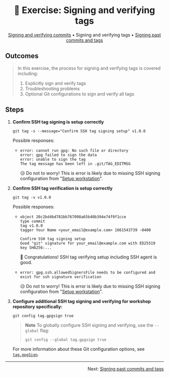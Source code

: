 <h1 align="center">&#127890; Exercise: Signing and verifying tags</h1>

<p align="center">
  <a href="sign-verify-commits.md">Signing and verifying commits</a> •  
  Signing and verifying tags •  
  <a href="sign-past-commits-tags.md">Signing past commits and tags</a>
</p>

## Outcomes

> In this exercise, the process for signing and verifying tags is covered including:
>
> 1. Explicitly sign and verify tags
> 1. Troubleshooting problems
> 1. Optional Git configurations to sign and verify all tags

## Steps

1. **Confirm SSH tag signing is setup correctly**

   ```shell
   git tag -s --message="Confirm SSH tag signing setup" v1.0.0
   ```

   Possible responses:

   - ```
     error: cannot run gpg: No such file or directory
     error: gpg failed to sign the data
     error: unable to sign the tag
     The tag message has been left in .git/TAG_EDITMSG
     ```

     :disappointed_relieved: Do not to worry!  This is error is likely due to missing SSH signing configuration from "<a href="setup-workstation.md">Setup workstation</a>".

1. **Confirm SSH tag verification is setup correctly**

   ```shell
   git tag -v v1.0.0
   ```

   Possible responses:

   - ```
     object 20c2bd4bd781bb767098a65b40b394e74f9f1cce
     type commit
     tag v1.0.0
     tagger Your Name <your_email@example.com> 1661543739 -0400
     
     Confirm SSH tag signing setup
     Good "git" signature for your_email@example.com with ED25519 key SHA256:...
     ```

     :partying_face: Congratulations!  SSH tag verifying setup including SSH agent is good.

   - ```
     error: gpg.ssh.allowedSignersFile needs to be configured and exist for ssh signature verification
     ```

     :disappointed_relieved: Do not to worry!  This is error is likely due to missing SSH signing configuration from "<a href="setup-workstation.md">Setup workstation</a>".

1. **Configure additional SSH tag signing and verifying for workshop repository specifically:**

   ```shell
   git config tag.gpgsign true
   ```

   > **Note**
   > To globally configure SSH signing and verifying, use the `--global` flag:
   >
   > ```shell
   > git config --global tag.gpgsign true
   > ```

   For more information about these Git configuration options, see [`tag.gpgSign`][man-git-config-taggpgsign].

<hr />
<p align="right">
  Next: <a href="sign-past-commits-tags.md">Signing past commits and tags</a>
</p>

[man-git-config-taggpgsign]: https://git-scm.com/docs/git-config#Documentation/git-config.txt-taggpgSign
